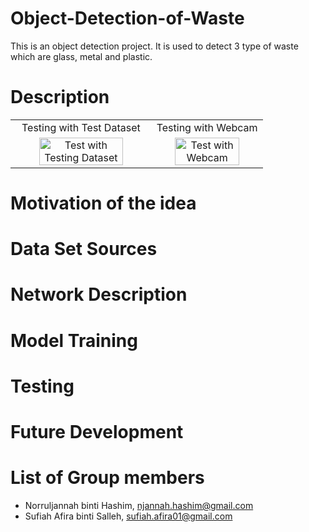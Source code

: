 # Object-Detection-of-Waste

This is an object detection project. It is used to detect 3 type of waste which are glass, metal and plastic.

<h1>Description</h1>
<table>
    <tr>
    <td align="center">Testing with Test Dataset</td>
    <td align="center">Testing with Webcam</td></td>
    </tr>
    <tr>
    <td align="center"><img src="https://github.com/sufiahsalleh/sufiahsalleh.github.io/blob/main/assets/img/5vdatj.gif" alt="Test with Testing Dataset" width="80%" height="20%"</td>
    <td align="center"><img src="https://github.com/sufiahsalleh/sufiahsalleh.github.io/blob/main/assets/img/5vdewu.gif" alt="Test with Webcam" width="80%" height="80%"></td>
    </tr>
</table>

<h1>Motivation of the idea</h1>
<h1>Data Set Sources</h1>
<h1>Network Description</h1>
<h1>Model Training</h1>
<h1>Testing</h1>
<h1>Future Development</h1>

<h1>List of Group members</h1>

- Norruljannah binti Hashim, njannah.hashim@gmail.com
- Sufiah Afira binti Salleh, sufiah.afira01@gmail.com
